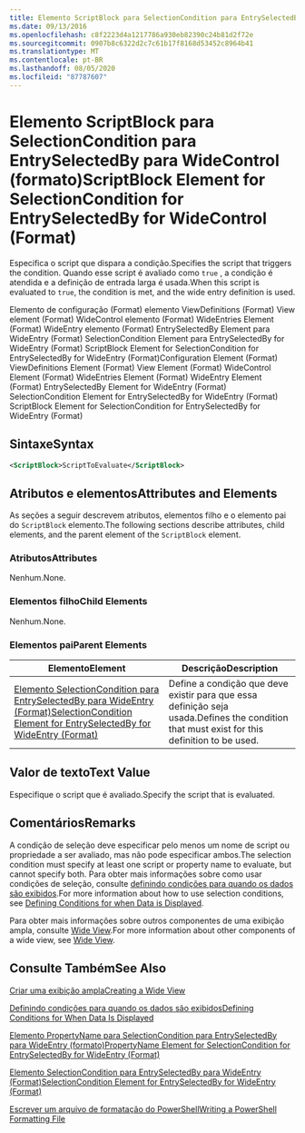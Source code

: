 ```yaml
---
title: Elemento ScriptBlock para SelectionCondition para EntrySelectedBy para WideControl (Format) | Microsoft Docs
ms.date: 09/13/2016
ms.openlocfilehash: c8f2223d4a1217786a930eb82390c24b81d2f72e
ms.sourcegitcommit: 0907b8c6322d2c7c61b17f8168d53452c8964b41
ms.translationtype: MT
ms.contentlocale: pt-BR
ms.lasthandoff: 08/05/2020
ms.locfileid: "87787607"
---
```

# <a name="scriptblock-element-for-selectioncondition-for-entryselectedby-for-widecontrol-format"></a><span data-ttu-id="0ce06-102">Elemento ScriptBlock para SelectionCondition para EntrySelectedBy para WideControl (formato)</span><span class="sxs-lookup"><span data-stu-id="0ce06-102">ScriptBlock Element for SelectionCondition for EntrySelectedBy for WideControl (Format)</span></span>

<span data-ttu-id="0ce06-103">Especifica o script que dispara a condição.</span><span class="sxs-lookup"><span data-stu-id="0ce06-103">Specifies the script that triggers the condition.</span></span> <span data-ttu-id="0ce06-104">Quando esse script é avaliado como `true` , a condição é atendida e a definição de entrada larga é usada.</span><span class="sxs-lookup"><span data-stu-id="0ce06-104">When this script is evaluated to `true`, the condition is met, and the wide entry definition is used.</span></span>

<span data-ttu-id="0ce06-105">Elemento de configuração (Format) elemento ViewDefinitions (Format) View element (Format) WideControl elemento (Format) WideEntries Element (Format) WideEntry elemento (Format) EntrySelectedBy Element para WideEntry (Format) SelectionCondition Element para EntrySelectedBy for WideEntry (Format) ScriptBlock Element for SelectionCondition for EntrySelectedBy for WideEntry (Format)</span><span class="sxs-lookup"><span data-stu-id="0ce06-105">Configuration Element (Format) ViewDefinitions Element (Format) View Element (Format) WideControl Element (Format) WideEntries Element (Format) WideEntry Element (Format) EntrySelectedBy Element for WideEntry (Format) SelectionCondition Element for EntrySelectedBy for WideEntry (Format) ScriptBlock Element for SelectionCondition for EntrySelectedBy for WideEntry (Format)</span></span>

## <a name="syntax"></a><span data-ttu-id="0ce06-106">Sintaxe</span><span class="sxs-lookup"><span data-stu-id="0ce06-106">Syntax</span></span>

```xml
<ScriptBlock>ScriptToEvaluate</ScriptBlock>
```

## <a name="attributes-and-elements"></a><span data-ttu-id="0ce06-107">Atributos e elementos</span><span class="sxs-lookup"><span data-stu-id="0ce06-107">Attributes and Elements</span></span>

<span data-ttu-id="0ce06-108">As seções a seguir descrevem atributos, elementos filho e o elemento pai do `ScriptBlock` elemento.</span><span class="sxs-lookup"><span data-stu-id="0ce06-108">The following sections describe attributes, child elements, and the parent element of the `ScriptBlock` element.</span></span>

### <a name="attributes"></a><span data-ttu-id="0ce06-109">Atributos</span><span class="sxs-lookup"><span data-stu-id="0ce06-109">Attributes</span></span>

<span data-ttu-id="0ce06-110">Nenhum.</span><span class="sxs-lookup"><span data-stu-id="0ce06-110">None.</span></span>

### <a name="child-elements"></a><span data-ttu-id="0ce06-111">Elementos filho</span><span class="sxs-lookup"><span data-stu-id="0ce06-111">Child Elements</span></span>

<span data-ttu-id="0ce06-112">Nenhum.</span><span class="sxs-lookup"><span data-stu-id="0ce06-112">None.</span></span>

### <a name="parent-elements"></a><span data-ttu-id="0ce06-113">Elementos pai</span><span class="sxs-lookup"><span data-stu-id="0ce06-113">Parent Elements</span></span>

|<span data-ttu-id="0ce06-114">Elemento</span><span class="sxs-lookup"><span data-stu-id="0ce06-114">Element</span></span>|<span data-ttu-id="0ce06-115">Descrição</span><span class="sxs-lookup"><span data-stu-id="0ce06-115">Description</span></span>|
|-------------|-----------------|
|[<span data-ttu-id="0ce06-116">Elemento SelectionCondition para EntrySelectedBy para WideEntry (Format)</span><span class="sxs-lookup"><span data-stu-id="0ce06-116">SelectionCondition Element for EntrySelectedBy for WideEntry (Format)</span></span>](./selectioncondition-element-for-entryselectedby-for-widecontrol-format.md)|<span data-ttu-id="0ce06-117">Define a condição que deve existir para que essa definição seja usada.</span><span class="sxs-lookup"><span data-stu-id="0ce06-117">Defines the condition that must exist for this definition to be used.</span></span>|

## <a name="text-value"></a><span data-ttu-id="0ce06-118">Valor de texto</span><span class="sxs-lookup"><span data-stu-id="0ce06-118">Text Value</span></span>

<span data-ttu-id="0ce06-119">Especifique o script que é avaliado.</span><span class="sxs-lookup"><span data-stu-id="0ce06-119">Specify the script that is evaluated.</span></span>

## <a name="remarks"></a><span data-ttu-id="0ce06-120">Comentários</span><span class="sxs-lookup"><span data-stu-id="0ce06-120">Remarks</span></span>

<span data-ttu-id="0ce06-121">A condição de seleção deve especificar pelo menos um nome de script ou propriedade a ser avaliado, mas não pode especificar ambos.</span><span class="sxs-lookup"><span data-stu-id="0ce06-121">The selection condition must specify at least one script or property name to evaluate, but cannot specify both.</span></span> <span data-ttu-id="0ce06-122">Para obter mais informações sobre como usar condições de seleção, consulte [definindo condições para quando os dados são exibidos](./defining-conditions-for-displaying-data.md).</span><span class="sxs-lookup"><span data-stu-id="0ce06-122">For more information about how to use selection conditions, see [Defining Conditions for when Data is Displayed](./defining-conditions-for-displaying-data.md).</span></span>

<span data-ttu-id="0ce06-123">Para obter mais informações sobre outros componentes de uma exibição ampla, consulte [Wide View](./creating-a-wide-view.md).</span><span class="sxs-lookup"><span data-stu-id="0ce06-123">For more information about other components of a wide view, see [Wide View](./creating-a-wide-view.md).</span></span>

## <a name="see-also"></a><span data-ttu-id="0ce06-124">Consulte Também</span><span class="sxs-lookup"><span data-stu-id="0ce06-124">See Also</span></span>

[<span data-ttu-id="0ce06-125">Criar uma exibição ampla</span><span class="sxs-lookup"><span data-stu-id="0ce06-125">Creating a Wide View</span></span>](./creating-a-wide-view.md)

[<span data-ttu-id="0ce06-126">Definindo condições para quando os dados são exibidos</span><span class="sxs-lookup"><span data-stu-id="0ce06-126">Defining Conditions for When Data Is Displayed</span></span>](./defining-conditions-for-displaying-data.md)

[<span data-ttu-id="0ce06-127">Elemento PropertyName para SelectionCondition para EntrySelectedBy para WideEntry (formato)</span><span class="sxs-lookup"><span data-stu-id="0ce06-127">PropertyName Element for SelectionCondition for EntrySelectedBy for WideEntry (Format)</span></span>](./propertyname-element-for-selectioncondition-for-entryselectedby-for-wideentry-format.md)

[<span data-ttu-id="0ce06-128">Elemento SelectionCondition para EntrySelectedBy para WideEntry (Format)</span><span class="sxs-lookup"><span data-stu-id="0ce06-128">SelectionCondition Element for EntrySelectedBy for WideEntry (Format)</span></span>](./selectioncondition-element-for-entryselectedby-for-widecontrol-format.md)

[<span data-ttu-id="0ce06-129">Escrever um arquivo de formatação do PowerShell</span><span class="sxs-lookup"><span data-stu-id="0ce06-129">Writing a PowerShell Formatting File</span></span>](./writing-a-powershell-formatting-file.md)
